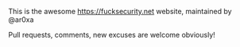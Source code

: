 This is the awesome https://fucksecurity.net website, maintained by @ar0xa

Pull requests, comments, new excuses are welcome obviously!

